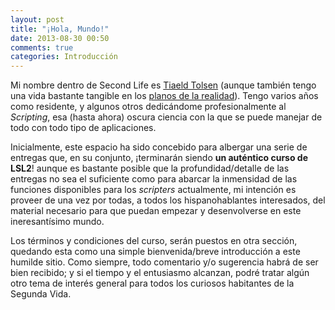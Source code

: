 ```yaml
---
layout: post
title: "¡Hola, Mundo!"
date: 2013-08-30 00:50
comments: true
categories: Introducción
---
```


Mi nombre dentro de Second Life es [Tiaeld Tolsen](https://my.secondlife.com/tiaeld.tolsen) (aunque también tengo una vida bastante tangible en los [planos de la realidad](http://www.xpktro.com)). Tengo varios años como residente, y algunos otros dedicándome profesionalmente al *Scripting*, esa (hasta ahora) oscura ciencia con la que se puede manejar de todo con todo tipo de aplicaciones.

Inicialmente, este espacio ha sido concebido para albergar una serie de entregas que, en su conjunto, ¡terminarán siendo **un auténtico curso de LSL2**! aunque es bastante posible que la profundidad/detalle de las entregas no sea el suficiente como para abarcar la inmensidad de las funciones disponibles para los *scripters* actualmente, mi intención es proveer de una vez por todas, a todos los hispanohablantes interesados, del material necesario para que puedan empezar y desenvolverse en este ineresantísimo mundo.

Los términos y condiciones del curso, serán puestos en otra sección, quedando esta como una simple bienvenida/breve introducción a este humilde sitio. Como siempre, todo comentario y/o sugerencia habrá de ser bien recibido; y si el tiempo y el entusiasmo alcanzan, podré tratar algún otro tema de interés general para todos los curiosos habitantes de la Segunda Vida.